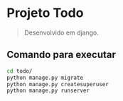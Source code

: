# Projeto Todo

> Desenvolvido em django.

## Comando para executar

```bash
cd todo/
python manage.py migrate
python manage.py createsuperuser
python manage.py runserver
```
